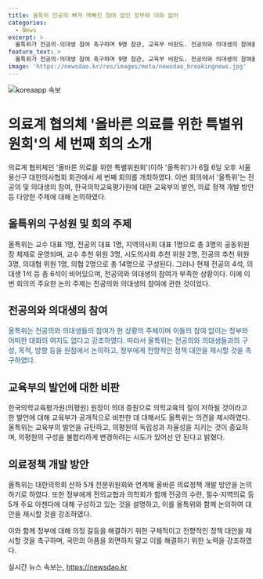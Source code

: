 ```yaml
---
title: 올특위 전공의 빠져 맥빠진 참여 없인 정부와 대화 없어
categories:
  - News
excerpt: >
  올특위가 전공의·의대생 참여 촉구하며 9명 참관, 교육부 비판도. 전공의와 의대생의 참여를 촉구하고, 한국의학교육평가원에 대한 교육부의 발언을 비판하며, 올바른 의료정책 개발 방안을 논의하겠다고 밝힌 올특위. 또한, 정부에게 전향적인 정책 대안을 제시하도록 촉구하였다.
feature_text: >
  올특위가 전공의·의대생 참여 촉구하며 9명 참관, 교육부 비판도. 전공의와 의대생의 참여를 촉구하고, 한국의학교육평가원에 대한 교육부의 발언을 비판하며, 올바른 의료정책 개발 방안을 논의하겠다고 밝힌 올특위. 또한, 정부에게 전향적인 정책 대안을 제시하도록 촉구하였다.
image: 'https://newsdao.kr/res/images/meta/newsdao_breakingnews.jpg'
---
```


<p><img src="https://newsdao.kr/res/images/meta/newsdao_breakingnews.jpg" alt="koreaapp 속보" /></p>

<h1>의료계 협의체 '올바른 의료를 위한 특별위원회'의 세 번째 회의 소개</h1>

<p data-ke-size="size16">의료계 협의체인 '올바른 의료를 위한 특별위원회'(이하 '올특위')가 6월 6일 오후 서울 용산구 대한의사협회 회관에서 세 번째 회의를 개최하였다. 이번 회의에서 '올특위'는 전공의 및 의대생의 참여, 한국의학교육평가원에 대한 교육부의 발언, 의료 정책 개발 방안 등 다양한 주제에 대해 논의하였다.</p>

<h2>올특위의 구성원 및 회의 주제</h2>

<p data-ke-size="size16">올특위는 교수 대표 1명, 전공의 대표 1명, 지역의사회 대표 1명으로 총 3명의 공동위원장 체제로 운영되며, 교수 추천 위원 3명, 시도의사회 추천 위원 2명, 전공의 추천 위원 3명, 의대협 위원 1명, 의협 2명으로 총 14명으로 구성된다. 그러나 현재 전공의 4석, 의대생 1석 등 총 6석이 비어있으며, 전공의와 의대생의 참여가 부족한 상황이다. 이에 이번 회의의 주요한 논의 주제는 전공의와 의대생의 참여에 관한 것이었다.</p>

<h2>전공의와 의대생의 참여</h2>

<p data-ke-size="size16"><span style="color: #1a5490;">올특위는 전공의와 의대생들의 참여가 현 상황의 주체이며 이들의 참여 없이는 정부와 어떠한 대화의 여지도 없다고 강조하였다. 따라서 올특위는 전공의와 의대생들과의 구성, 목적, 방향 등을 원점에서 논의하고, 정부에게 전향적인 정책 대안을 제시할 것을 촉구하였다.</span></p>

<h2>교육부의 발언에 대한 비판</h2>

<p data-ke-size="size16">한국의학교육평가원(의평원) 원장이 의대 증원으로 의학교육의 질이 저하될 것이라고 한 발언에 대해 교육부가 공개적으로 비판한 데 대해서도 올특위는 의견을 제시하였다. 올특위는 교육부의 발언을 규탄하고, 의평원의 독립성과 자율성을 지키는 것이 중요하며, 의평원의 구성을 불합리하게 변경하려는 시도가 있어선 안 된다고 밝혔다.</p>

<h2>의료정책 개발 방안</h2>

<p data-ke-size="size16">올특위는 대한의학회 산하 5개 전문위원회와 연계해 올바른 의료정책 개발 방안을 논의하기로 하였다. 또한 정부에게 전의교협과 의학회가 함께 전공의 수련, 필수·지역의료 등 5개 주요 아젠다에 대해 구성하고 있는 것을 설명하고, 이를 올특위와 함께 논의하여 대안을 제시할 것을 강조하였다.</p>

<p data-ke-size="size16">이와 함께 정부에 대해 의정 갈등을 해결하기 위한 구체적이고 전향적인 정책 대안을 제시할 것을 촉구하며, 국민의 아픔을 외면하지 말고 이를 해결하기 위한 노력을 강조하였다.</p>
실시간 뉴스 속보는, <a href="https://newsdao.kr" rel="dofollow">https://newsdao.kr</a>


